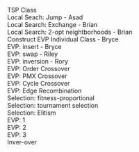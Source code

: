 TSP Class  
Local Seach: Jump - Asad  
Local Search: Exchange - Brian  
Local Search: 2-opt neightborhoods - Brian  
Construct EVP Individual Class - Bryce  
EVP: insert - Bryce  
EVP: swap - Riley  
EVP: inversion - Rory  
EVP: Order Crossover  
EVP: PMX Crossover  
EVP: Cycle Crossover  
EVP: Edge Recombination  
Selection: fitness-proportional  
Selection: tournament selection  
Selection: Elitism  
EVP: 1  
EVP: 2  
EVP: 3  
Inver-over  
